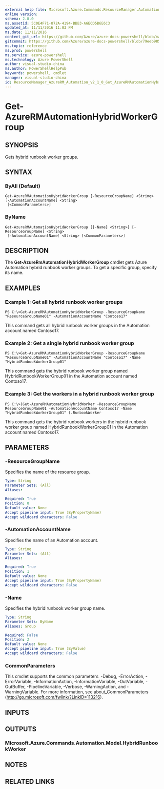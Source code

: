 ```yaml
---
external help file: Microsoft.Azure.Commands.ResourceManager.Automation.dll-Help.xml
online version: 
schema: 2.0.0
ms.assetid: 5C0E4F71-872A-4194-BBB3-A6ECD5B6E6C3
updated_at: 11/11/2016 11:03 PM
ms.date: 11/11/2016
content_git_url: https://github.com/Azure/azure-docs-powershell/blob/master/azureps-cmdlets-docs/ResourceManager/AzureRM.Automation/v2.1.0/Get-AzureRMAutomationHybridWorkerGroup.md
gitcommit: https://github.com/Azure/azure-docs-powershell/blob/79eeb985ea480979357fb4695832a0c3d29a48bf/azureps-cmdlets-docs/ResourceManager/AzureRM.Automation/v2.1.0/Get-AzureRMAutomationHybridWorkerGroup.md
ms.topic: reference
ms.prod: powershell
ms.service: azure-powershell
ms.technology: Azure PowerShell
author: visual-studio-china
ms.author: PowerShellHelpPub
keywords: powershell, cmdlet
manager: visual-studio-china
id: ResourceManager_AzureRM_Automation_v2_1_0_Get_AzureRMAutomationHybridWorkerGroup_md
---
```


# Get-AzureRMAutomationHybridWorkerGroup

## SYNOPSIS
Gets hybrid runbook worker groups.

## SYNTAX

### ByAll (Default)
```
Get-AzureRMAutomationHybridWorkerGroup [-ResourceGroupName] <String> [-AutomationAccountName] <String>
 [<CommonParameters>]
```

### ByName
```
Get-AzureRMAutomationHybridWorkerGroup [[-Name] <String>] [-ResourceGroupName] <String>
 [-AutomationAccountName] <String> [<CommonParameters>]
```

## DESCRIPTION
The **Get-AzureRmAutomationHybridWorkerGroup** cmdlet gets Azure Automation hybrid runbook worker groups.
To get a specific group, specify its name.

## EXAMPLES

### Example 1: Get all hybrid runbook worker groups
```
PS C:\>Get-AzureRMAutomationHybridWorkerGroup -ResourceGroupName "ResourceGroupName01" -AutomationAccountName "Contoso17"
```

This command gets all hybrid runbook worker groups in the Automation account named Contoso17.

### Example 2: Get a single hybrid runbook worker group
```
PS C:\>Get-AzureRMAutomationHybridWorkerGroup -ResourceGroupName "ResourceGroupName01" -AutomationAccountName "Contoso17" -Name "HybridRunbookWorkerGroup01"
```

This command gets the hybrid runbook worker group named HybridRunbookWorkerGroup01 in the Automation account named Contoso17.

### Example 3: Get the workers in a hybrid runbook worker group
```
PS C:\>(Get-AzureRMAutomationHybridWorker -ResourceGroupName ResourceGroupName01 -AutomationAccountName Contoso17 -Name "HybridRunbookWorkerGroup01" ).RunbookWorker
```

This command gets the hybrid runbook workers in the hybrid runbook worker group named HybridRunbookWorkerGroup01 in the Automation account named Contoso17.

## PARAMETERS

### -ResourceGroupName
Specifies the name of the resource group.

```yaml
Type: String
Parameter Sets: (All)
Aliases: 

Required: True
Position: 0
Default value: None
Accept pipeline input: True (ByPropertyName)
Accept wildcard characters: False
```

### -AutomationAccountName
Specifies the name of an Automation account.

```yaml
Type: String
Parameter Sets: (All)
Aliases: 

Required: True
Position: 1
Default value: None
Accept pipeline input: True (ByPropertyName)
Accept wildcard characters: False
```

### -Name
Specifies the hybrid runbook worker group name.

```yaml
Type: String
Parameter Sets: ByName
Aliases: Group

Required: False
Position: 2
Default value: None
Accept pipeline input: True (ByValue)
Accept wildcard characters: False
```

### CommonParameters
This cmdlet supports the common parameters: -Debug, -ErrorAction, -ErrorVariable, -InformationAction, -InformationVariable, -OutVariable, -OutBuffer, -PipelineVariable, -Verbose, -WarningAction, and -WarningVariable. For more information, see about_CommonParameters (http://go.microsoft.com/fwlink/?LinkID=113216).

## INPUTS

## OUTPUTS

### Microsoft.Azure.Commands.Automation.Model.HybridRunbookWorker

## NOTES

## RELATED LINKS


